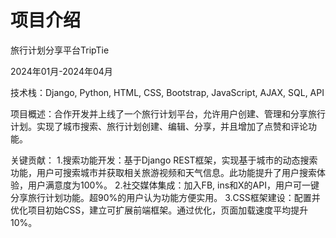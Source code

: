 # 项目介绍
旅行计划分享平台TripTie  
  
2024年01月-2024年04月  
  
技术栈：Django, Python, HTML, CSS, Bootstrap, JavaScript, AJAX, SQL, API  
  
项目概述：合作开发并上线了一个旅行计划平台，允许用户创建、管理和分享旅行计划。实现了城市搜索、旅行计划创建、编辑、分享，并且增加了点赞和评论功能。  
  
关键贡献：
1.搜索功能开发：基于Django REST框架，实现基于城市的动态搜索功能，用户可搜索城市并获取相关旅游视频和天气信息。此功能提升了用户搜索体验，用户满意度为100%。
2.社交媒体集成：加入FB, ins和X的API，用户可一键分享旅行计划功能。超90%的用户认为功能方便实用。
3.CSS框架建设：配置并优化项目初始CSS，建立可扩展前端框架。通过优化，页面加载速度平均提升10%。
